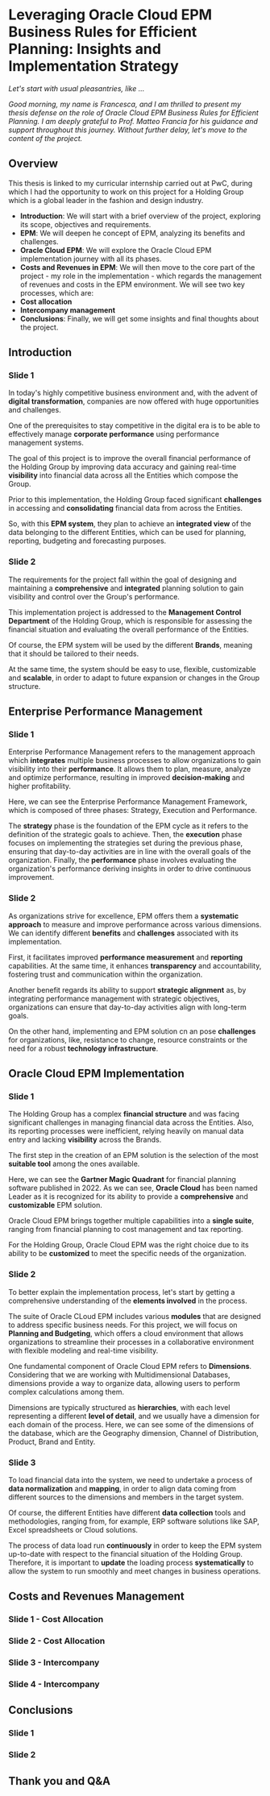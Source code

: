 # Leveraging Oracle Cloud EPM Business Rules for Efficient Planning: Insights and Implementation Strategy

*Let's start with usual pleasantries, like ...*

*Good morning, my name is Francesca, and I am thrilled to present my thesis defense on the role of Oracle Cloud EPM Business Rules for Efficient Planning. 
I am deeply grateful to Prof. Matteo Francia for his guidance and support throughout this journey. 
Without further delay, let's move to the content of the project.*

## Overview

This thesis is linked to my curricular internship carried out at PwC, during which I had the opportunity to work on this project for a Holding Group which is a global leader in the fashion and design industry.

- **Introduction**: We will start with a brief overview of the project, exploring its scope, objectives and requirements.
- **EPM**: We will deepen he concept of EPM, analyzing its benefits and challenges.
- **Oracle Cloud EPM**: We will explore the Oracle Cloud EPM implementation journey with all its phases.
- **Costs and Revenues in EPM**: We will then move to the core part of the project - my role in the implementation - which regards the management of revenues and costs in the EPM environment. We will see two key processes, which are:
- **Cost allocation**
- **Intercompany management**
- **Conclusions**: Finally, we will get some insights and final thoughts about the project.

## Introduction

### Slide 1

In today's highly competitive business environment and, with the advent of **digital transformation**, companies are now offered with huge opportunities and challenges.

One of the prerequisites to stay competitive in the digital era is to be able to effectively manage **corporate performance** using performance management systems.

The goal of this project is to improve the overall financial performance of the Holding Group by improving data accuracy and gaining real-time **visibility** into financial data across all the Entities which compose the Group.

Prior to this implementation, the Holding Group faced significant **challenges** in accessing and **consolidating** financial data from across the Entities.

So, with this **EPM system**, they plan to achieve an **integrated view** of the data belonging to the different Entities, which can be used for planning, reporting, budgeting and forecasting purposes.

### Slide 2

The requirements for the project fall within the goal of designing and maintaining a **comprehensive** and **integrated** planning solution to gain visibility and control over the Group's performance. 

This implementation project is addressed to the **Management Control Department** of the Holding Group, which is responsible for assessing the financial situation and evaluating the overall performance of the Entities.

Of course, the EPM system will be used by the different **Brands**, meaning that it should be tailored to their needs.

At the same time, the system should be easy to use, flexible, customizable and **scalable**, in order to adapt to future expansion or changes in the Group structure.

## Enterprise Performance Management

### Slide 1

Enterprise Performance Management refers to the management approach which **integrates** multiple business processes to allow organizations to gain visibility into their **performance**. 
It allows them to plan, measure, analyze and optimize performance, resulting in improved **decision-making** and higher profitability.

Here, we can see the Enterprise Performance Management Framework, which is composed of three phases: Strategy, Execution and Performance.

The **strategy** phase is the foundation of the EPM cycle as it refers to the definition of the strategic goals to achieve.
Then, the **execution** phase focuses on implementing the strategies set during the previous phase, ensuring that day-to-day activities are in line with the overall goals of the organization.
Finally, the **performance** phase involves evaluating the organization's performance deriving insights in order to drive continuous improvement.

### Slide 2

As organizations strive for excellence, EPM offers them a **systematic approach** to measure and improve performance across various dimensions.
We can identify different **benefits** and **challenges** associated with its implementation.

First, it facilitates improved **performance measurement** and **reporting** capabilities.
At the same time, it enhances **transparency** and accountability, fostering trust and communication within the organization.

Another benefit regards its ability to support **strategic alignment** as, by integrating performance management with strategic objectives, organizations can ensure that day-to-day activities align with long-term goals.

On the other hand, implementing and EPM solution cn an pose **challenges** for organizations, like, resistance to change, resource constraints or the need for a robust **technology infrastructure**.

## Oracle Cloud EPM Implementation

### Slide 1

The Holding Group has a complex **financial structure** and was facing significant challenges in managing financial data across the Entities.
Also, its reporting processes were inefficient, relying heavily on manual data entry and lacking **visibility** across the Brands.

The first step in the creation of an EPM solution is the selection of the most **suitable tool** among the ones available.

Here, we can see the **Gartner Magic Quadrant** for financial planning software published in 2022.
As we can see, **Oracle Cloud** has been named Leader as it is recognized for its ability to provide a **comprehensive** and **customizable** EPM solution.

Oracle Cloud EPM brings together multiple capabilities into a **single suite**, ranging from financial planning to cost management and tax reporting.

For the Holding Group, Oracle Cloud EPM was the right choice due to its ability to be **customized** to meet the specific needs of the organization.

### Slide 2

To better explain the implementation process, let's start by getting a comprehensive understanding of the **elements involved** in the process.

The suite of Oracle CLoud EPM includes various **modules** that are designed to address specific business needs.
For this project, we will focus on **Planning and Budgeting**, which offers a cloud environment that allows organizations to streamline their processes in a collaborative environment with flexible modeling and real-time visibility.

One fundamental component of Oracle Cloud EPM refers to **Dimensions**.
Considering that we are working with Multidimensional Databases, dimensions provide a way to organize data, allowing users to perform complex calculations among them.

Dimensions are typically structured as **hierarchies**, with each level representing a different **level of detail**, and we usually have a dimension for each domain of the process.
Here, we can see some of the dimensions of the database, which are the Geography dimension, Channel of Distribution, Product, Brand and Entity.

### Slide 3

To load financial data into the system, we need to undertake a process of **data normalization** and **mapping**, in order to align data coming from different sources to the dimensions and members in the target system.

Of course, the different Entities have different **data collection** tools and methodologies, ranging from, for example, ERP software solutions like SAP, Excel spreadsheets or Cloud solutions.

The process of data load run **continuously** in order to keep the EPM system up-to-date with respect to the financial situation of the Holding Group.
Therefore, it is important to **update** the loading process **systematically** to allow the system to run smoothly and meet changes in business operations.

## Costs and Revenues Management

###  Slide 1 - Cost Allocation
### Slide 2 - Cost Allocation

### Slide 3 - Intercompany
### Slide 4 - Intercompany

## Conclusions

### Slide 1
### Slide 2

## Thank you and Q&A